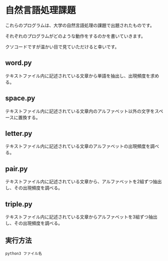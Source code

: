 # 自然言語処理課題
これらのプログラムは、大学の自然言語処理の課題で出題されたものです。

それぞれのプログラムがどのような動作をするのかを書いていきます。

クソコードですが温かい目で見ていただけると幸いです。

## word.py
テキストファイル内に記述されている文章から単語を抽出し、出現頻度を求める。

## space.py
テキストファイル内に記述されている文章内のアルファベット以外の文字をスペースに置換する。

## letter.py
テキストファイル内に記述されている文章のアルファベットの出現頻度を調べる。
## pair.py

テキストファイル内に記述されている文章から、アルファベットを2組ずつ抽出し、その出現頻度を調べる。
## triple.py
テキストファイル内に記述されている文章からアルファベットを3組ずつ抽出し、その出現頻度を調べる。

## 実行方法
`python3 ファイル名`